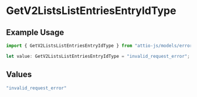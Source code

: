 # GetV2ListsListEntriesEntryIdType

## Example Usage

```typescript
import { GetV2ListsListEntriesEntryIdType } from "attio-js/models/errors";

let value: GetV2ListsListEntriesEntryIdType = "invalid_request_error";
```

## Values

```typescript
"invalid_request_error"
```